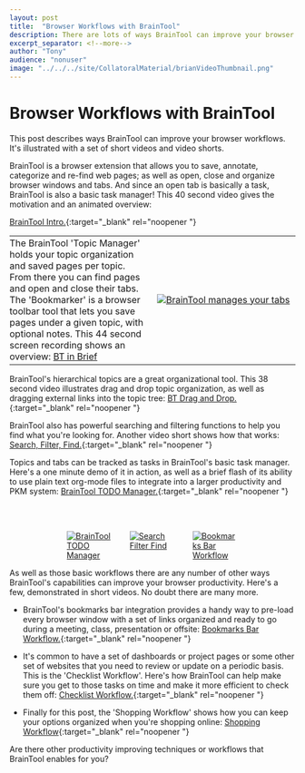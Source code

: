 ```yaml
---
layout: post
title:  "Browser Workflows with BrainTool"
description: There are lots of ways BrainTool can improve your browser workflows. Here are some examples.
excerpt_separator: <!--more-->
author: "Tony"
audience: "nonuser"
image: "../../../site/CollatoralMaterial/brianVideoThumbnail.png"
---
```

# Browser Workflows with BrainTool
This post describes ways BrainTool can improve your browser workflows. It's illustrated with a set of short videos and video shorts.

BrainTool is a browser extension that allows you to save, annotate, categorize and re-find web pages; as well as open, close and organize browser windows and tabs. And since an open tab is basically a task, BrainTool is also a basic task manager! This 40 second video gives the motivation and an animated overview: 
<!--more-->
[BrainTool Intro.](https://youtu.be/hufoGvkrM18){:target="_blank" rel="noopener "}

<table><tr><td style="border: white; padding-left: 0px; vertical-align: top; width: 50%">
The BrainTool 'Topic Manager' holds your topic organization and saved pages per topic. From there you can find pages and open and close their tabs. The 'Bookmarker' is a browser toolbar tool that lets you save pages under a given topic, with optional notes. This 44 second screen recording shows an overview: <a href="https://www.youtube.com/watch?v=4lhHBbBRyEU&list=PLhaw8BE1kin3QoDaTxVXhO406kswXYlLF" target="_blank" rel="noopener">BT in Brief</a>
</td><td style="border: white">
  <a href="https://www.youtube.com/watch?v=4lhHBbBRyEU&list=PLhaw8BE1kin3QoDaTxVXhO406kswXYlLF" target="_blank" rel="noopener">
    <img src="/site/CollatoralMaterial/TopicsWithBuddy.png" alt="BrainTool manages your tabs"></a>
</td></tr></table>

BrainTool's hierarchical topics are a great organizational tool. This 38 second video illustrates drag and drop topic organization, as well as dragging external links into the topic tree: [BT Drag and Drop.](https://youtu.be/vdf5vR9ejzw){:target="_blank" rel="noopener "}

BrainTool also has powerful searching and filtering functions to help you find what you're looking for. Another video short shows how that works: [Search, Filter, Find.](https://youtube.com/shorts/C0lncIPZRfU?si=bJcGMO_yczV5vbOs){:target="_blank" rel="noopener "}

Topics and tabs can be tracked as tasks in BrainTool's basic task manager. Here's a one minute demo of it in action, as well as a brief flash of its ability to use plain text org-mode files to integrate into a larger productivity and PKM system: [BrainTool TODO Manager.](https://youtube.com/shorts/eQwf_43akr8){:target="_blank" rel="noopener "}
<br/>
<div style="display:grid; grid-template-columns: repeat(3, minmax(0, 1fr)); gap: 10%; align-items:start; padding-left:20%; padding-right:20%; padding-top:3rem">
  <a href="https://www.youtube.com/shorts/eQwf_43akr8" target="_blank" rel="noopener">
    <img src="../../../site/postAssets/Workflows/TODOThumbnail.jpg" alt="BrainTool TODO Manager">
  </a>
  <a href="https://youtube.com/shorts/C0lncIPZRfU?si=D10gQ3HogsCPdvN2" target="_blank" rel="noopener">
    <img src="../../../site/postAssets/Workflows/incrementalSearchThumbnail.png" alt="Search Filter Find">
  </a>
  <a href="https://youtube.com/shorts/5vtiHYbduxU" target="_blank" rel="noopener">
    <img src="../../../site/postAssets/Workflows/bookmarksBarThumbnail.jpg" alt="Bookmarks Bar Workflow">
  </a>
</div>

As well as those basic workflows there are any number of other ways BrainTool's capabilities can improve your browser productivity. Here's a few, demonstrated in short videos. No doubt there are many more.

  - BrainTool's bookmarks bar integration provides a handy way to pre-load every browser window with a set of links organized and ready to go during a meeting, class, presentation or offsite: [Bookmarks Bar Workflow.](https://youtube.com/shorts/5vtiHYbduxU){:target="_blank" rel="noopener "}

  - It's common to have a set of dashboards or project pages or some other set of websites that you need to review or update on a periodic basis. This is the 'Checklist Workflow'. Here's how BrainTool can help make sure you get to those tasks on time and make it more efficient to check them off: [Checklist Workflow.](https://youtube.com/shorts/PFUvFTSIruM){:target="_blank" rel="noopener "}

  - Finally for this post, the 'Shopping Workflow' shows how you can keep your options organized when you're shopping online: [Shopping Workflow](https://youtu.be/L4CmBWqg3pU){:target="_blank" rel="noopener "}

Are there other productivity improving techniques or workflows that BrainTool enables for you?